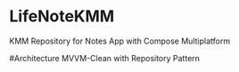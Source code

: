 # LifeNoteKMM
KMM Repository for Notes App with Compose Multiplatform

#Architecture
MVVM-Clean with Repository Pattern


